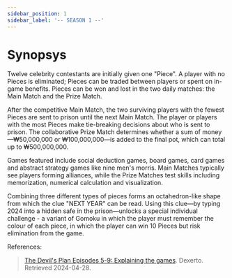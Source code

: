 ```yaml
---
sidebar_position: 1
sidebar_label: '-- SEASON 1 --'
---
```


# Synopsys

Twelve celebrity contestants are initially given one "Piece". A player with no Pieces is eliminated; Pieces can be traded between players or spent on in-game benefits. Pieces can be won and lost in the two daily matches: the Main Match and the Prize Match.

After the competitive Main Match, the two surviving players with the fewest Pieces are sent to prison until the next Main Match. The player or players with the most Pieces make tie-breaking decisions about who is sent to prison. The collaborative Prize Match determines whether a sum of money—₩50,000,000 or ₩100,000,000—is added to the final pot, which can total up to ₩500,000,000.

Games featured include social deduction games, board games, card games and abstract strategy games like nine men's morris. Main Matches typically see players forming alliances, while the Prize Matches test skills including memorization, numerical calculation and visualization.

Combining three different types of pieces forms an octahedron-like shape from which the clue "NEXT YEAR" can be read. Using this clue—by typing 2024 into a hidden safe in the prison—unlocks a special individual challenge - a variant of Gomoku in which the player must remember the colour of each piece, in which the player can win 10 Pieces but risk elimination from the game.

References:
> [The Devil's Plan Episodes 5-9: Explaining the games](https://www.dexerto.com/tv-movies/the-devils-plan-games-explained-2310672/). Dexerto. Retrieved 2024-04-28.